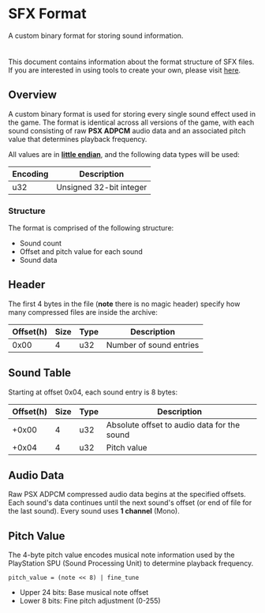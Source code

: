 # SFX Format

A custom binary format for storing sound information.

<div class="tip custom-block" style="padding-top: 8px">

This document contains information about the format structure of SFX files.
If you are interested in using tools to create your own, please visit [here](../tools/mksfx.md).

</div>

## Overview

A custom binary format is used for storing every single sound effect used in the game.
The format is identical across all versions of the game, with each sound consisting of raw **PSX ADPCM** audio data and an associated pitch value that determines playback frequency.

All values are in [**little endian**](https://en.wikipedia.org/wiki/Endianness), and the following data types will be used:

| Encoding | Description             |
| -------- | ----------------------- |
| u32      | Unsigned 32-bit integer |

### Structure

The format is comprised of the following structure:

- Sound count
- Offset and pitch value for each sound
- Sound data

## Header

The first 4 bytes in the file (**note** there is no magic header) specify how many compressed files are inside the archive:

| Offset(h) | Size | Type | Description             |
| --------- | ---- | ---- | ----------------------- |
| 0x00      | 4    | u32  | Number of sound entries |

## Sound Table

Starting at offset 0x04, each sound entry is 8 bytes:

| Offset(h) | Size | Type | Description                                 |
| --------- | ---- | ---- | ------------------------------------------- |
| +0x00     | 4    | u32  | Absolute offset to audio data for the sound |
| +0x04     | 4    | u32  | Pitch value                                 |

## Audio Data

Raw PSX ADPCM compressed audio data begins at the specified offsets.
Each sound's data continues until the next sound's offset (or end of file for the last sound).
Every sound uses **1 channel** (Mono).

## Pitch Value

The 4-byte pitch value encodes musical note information used by the PlayStation SPU (Sound Processing Unit) to determine playback frequency.

```
pitch_value = (note << 8) | fine_tune
```

- Upper 24 bits: Base musical note offset
- Lower 8 bits: Fine pitch adjustment (0-255)
